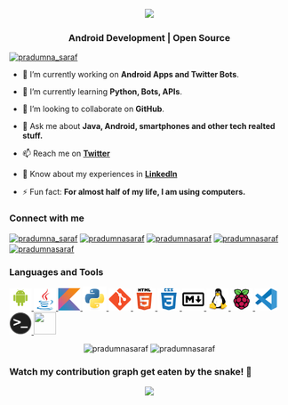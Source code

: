 <p align="center"><img src="https://readme-typing-svg.herokuapp.com?color=%230032FF&size=25&lines=+++++++++++++Hi+%F0%9F%91%8B%2C+I'm+Pradumna+Saraf+++++++++++++"></p>

<!-- <h1 align="center">Hi 👋, I'm Pradumna Saraf</h1> -->
<!--<h1 align="center">Hi <img src="https://github.com/TheDudeThatCode/TheDudeThatCode/blob/master/Assets/Hi.gif" width="40px">, I'm Pradumna Saraf</h1>-->
<h3 align="center">Android Development | Open Source </h3>

<p align="left"> <a href="https://twitter.com/pradumna_saraf" target="blank"><img src="https://img.shields.io/twitter/follow/pradumna_saraf?logo=twitter&style=for-the-badge" alt="pradumna_saraf" /></a> </p>

- 🔭 I’m currently working on **Android Apps and Twitter Bots**.

- 🌱 I’m currently learning **Python, Bots,  APIs**.

- 👯 I’m looking to collaborate on **GitHub**.

- 💬 Ask me about **Java, Android, smartphones and other tech realted stuff.**

- 📫 Reach me on <b><a href="https://twitter.com/pradumna_saraf" target="blank">Twitter</a></b>

- 📄 Know about my experiences in <b><a href="https://www.linkedin.com/in/pradumnasaraf" target="blank">LinkedIn</a></b>

- ⚡ Fun fact: **For almost half of my life, I am using computers.**

<h3 align="left">Connect with me</h3>
<p align="left">
<a href="https://twitter.com/pradumna_saraf" target="blank"><img align="center" src="https://raw.githubusercontent.com/rahuldkjain/github-profile-readme-generator/master/src/images/icons/Social/twitter.svg" alt="pradumna_saraf" height="30" width="40" /></a>
<a href="https://linkedin.com/in/pradumnasaraf" target="blank"><img align="center" src="https://raw.githubusercontent.com/rahuldkjain/github-profile-readme-generator/master/src/images/icons/Social/linked-in-alt.svg" alt="pradumnasaraf" height="30" width="40" /></a>
<a href="https://fb.com/pradumnasaraf" target="blank"><img align="center" src="https://raw.githubusercontent.com/rahuldkjain/github-profile-readme-generator/master/src/images/icons/Social/facebook.svg" alt="pradumnasaraf" height="30" width="40" /></a>
<a href="https://instagram.com/pradumnasaraf" target="blank"><img align="center" src="https://raw.githubusercontent.com/rahuldkjain/github-profile-readme-generator/master/src/images/icons/Social/instagram.svg" alt="pradumnasaraf" height="30" width="40" /></a>
<a href="https://www.hackerrank.com/pradumnasaraf" target="blank"><img align="center" src="https://raw.githubusercontent.com/rahuldkjain/github-profile-readme-generator/master/src/images/icons/Social/hackerrank.svg" alt="pradumnasaraf" height="30" width="40" /></a>
</p>

<h3 align="left">Languages and Tools</h3>
<p align="left"> 

<a href="https://developer.android.com" target="_blank"> <img src="https://raw.githubusercontent.com/devicons/devicon/master/icons/android/android-original-wordmark.svg" alt="android" width="40" height="40"/> </a>  <a href="https://www.java.com/en/download/help/whatis_java.html" target="_blank"> <img src="https://raw.githubusercontent.com/devicons/devicon/master/icons/java/java-original.svg" alt="java" width="40" height="40"/> </a> <a href="https://kotlinlang.org/" target="_blank"> <img src="https://raw.githubusercontent.com/devicons/devicon/master/icons/kotlin/kotlin-original.svg" alt="kotlin" width="40" height="40"/><a href="https://www.python.org/" target="_blank"> <img src="https://raw.githubusercontent.com/devicons/devicon/master/icons/python/python-original.svg" alt="Python" width="43" height="43"/> </a>  </a> <a href="https://git-scm.com/" target="_blank"> <img src= "https://raw.githubusercontent.com/devicons/devicon/master/icons/git/git-original.svg" alt="git" width="40" height="40"/> </a><a href="https://www.w3schools.com/html/" target="_blank"> <img src="https://raw.githubusercontent.com/devicons/devicon/master/icons/html5/html5-original-wordmark.svg" alt="html5" width="40" height="40"/> </a>  <a href="https://www.w3schools.com/css/" target="_blank"> <img src="https://raw.githubusercontent.com/devicons/devicon/master/icons/css3/css3-plain-wordmark.svg" alt="css" width="40" height="40"/> </a><a href="https://daringfireball.net/projects/markdown/" target="_blank"> <img src="https://raw.githubusercontent.com/devicons/devicon/master/icons/markdown/markdown-original.svg" alt="MarkDown" width="40" height="40"/> </a><a href="https://www.linux.org/" target="_blank"> <img src="https://raw.githubusercontent.com/devicons/devicon/master/icons/linux/linux-original.svg" alt="linux" width="40" height="40"/> </a> <a href="https://www.raspberrypi.org/" target="_blank"> <img src= "https://raw.githubusercontent.com/devicons/devicon/master/icons/raspberrypi/raspberrypi-original.svg" alt="Raspberry Pi" width="40" height="40"/> </a><a href="https://code.visualstudio.com/" target="_blank"> <img src= "https://raw.githubusercontent.com/devicons/devicon/master/icons/vscode/vscode-original.svg" alt="VS Code" width="40" height="40"/> </a><a href="https://www.digitalocean.com/community/tutorials/an-introduction-to-the-linux-terminal/" target="_blank"> <img src= "https://raw.githubusercontent.com/github/explore/80688e429a7d4ef2fca1e82350fe8e3517d3494d/topics/terminal/terminal.png" width="40" height="40"/> </a>
<a href="https://api.badgr.io/public/assertions/uuZi_JQvSsuqnDpJM3kMxg?identity__email=pradumnasaraf%40gmail.com" target="_blank"> <img src= "https://user-images.githubusercontent.com/51878265/144752433-73857a6d-4a41-4987-9fa2-947e8877de98.png" width="40" height="40"/> </a>
</p>

<p align ="center">
   <img src="https://github-readme-stats.vercel.app/api?username=pradumnasaraf&show_icons=true&locale=en" alt="pradumnasaraf" width="48%"/>
   <img src ="https://github-readme-streak-stats.herokuapp.com?user=pradumnasaraf" alt="pradumnasaraf" width="48%"/>
</p>
<h3 align="left">Watch my contribution graph get eaten by the snake! 🐍</h3>
<p align="center"><img src="https://github.com/pradumnasaraf/pradumnasaraf/blob/output/github-contribution-grid-snake.gif"></p>
